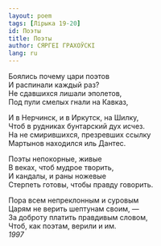 ```yaml
---
layout: poem
tags: [Лірыка 19-20]
id: Поэты
title: Поэты
author: СЯРГЕІ ГРАХОЎСКІ
lang: ru
---
```



Боялись почему цари поэтов  
И распинали каждый раз?  
Не сдавшихся лишали эполетов,  
Под пули смелых гнали на Кавказ,  

И в Нерчинск, и в Иркутск, на Шилку,  
Чтоб в рудниках бунтарский дух исчез.  
На не смирившихся, презревших ссылку  
Мартынов находился иль Дантес.  

Поэты непокорные, живые  
В веках, чтоб мудрое творить,  
И кандалы, и раны ножевые  
Стерпеть готовы, чтобы правду говорить.  

Пора всем непреклонным и суровым  
Царям не верить шептунам своим, —  
За доброту платить правдивым словом,  
Чтоб, как поэтам, верили и им.  
*1997*  
